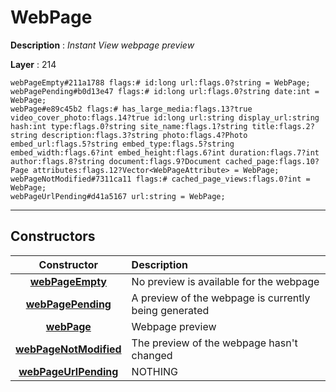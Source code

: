 # WebPage

**Description** : *Instant View webpage preview*

**Layer** : 214

```tl
webPageEmpty#211a1788 flags:# id:long url:flags.0?string = WebPage;
webPagePending#b0d13e47 flags:# id:long url:flags.0?string date:int = WebPage;
webPage#e89c45b2 flags:# has_large_media:flags.13?true video_cover_photo:flags.14?true id:long url:string display_url:string hash:int type:flags.0?string site_name:flags.1?string title:flags.2?string description:flags.3?string photo:flags.4?Photo embed_url:flags.5?string embed_type:flags.5?string embed_width:flags.6?int embed_height:flags.6?int duration:flags.7?int author:flags.8?string document:flags.9?Document cached_page:flags.10?Page attributes:flags.12?Vector<WebPageAttribute> = WebPage;
webPageNotModified#7311ca11 flags:# cached_page_views:flags.0?int = WebPage;
webPageUrlPending#d41a5167 url:string = WebPage;
```

---

## Constructors

| Constructor | Description |
| :---: | :--- |
| [**webPageEmpty**](constructor/webPageEmpty) | No preview is available for the webpage |
| [**webPagePending**](constructor/webPagePending) | A preview of the webpage is currently being generated |
| [**webPage**](constructor/webPage) | Webpage preview |
| [**webPageNotModified**](constructor/webPageNotModified) | The preview of the webpage hasn't changed |
| [**webPageUrlPending**](constructor/webPageUrlPending) | NOTHING |